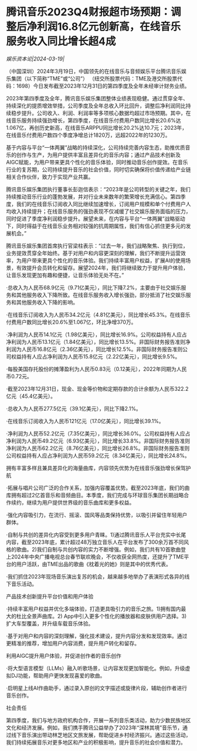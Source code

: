 # 腾讯音乐2023Q4财报超市场预期：调整后净利润16.8亿元创新高，在线音乐服务收入同比增长超4成

*娱乐资本论|2024-03-19|*

（中国深圳）2024年3月19日，中国领先的在线音乐与音频娱乐平台腾讯音乐娱乐集团（以下简称“TME”或“公司”） （纽交所股票代码：TME及港交所股票代码：1698）今日发布截至2023年12月31日的第四季度及全年未经审计财务业绩。

2023年第四季度及全年，腾讯音乐娱乐集团整体业绩表现稳健。通过贯穿全年、持续深化的提质增效举措，公司季度及全年总收入环比回升，调整后净利润同比持续稳步提升。公司收入、利润、利润率等多项核心数据均超过市场预期。其中，在线音乐服务持续强劲增长，第四季度，在线音乐付费用户数同比增长20.6%达1.067亿，再创历史新高，在线音乐ARPPU同比增长20.2%达10.7元；2023年，在线音乐付费用户数四个季度净增总计1820万，远超2022年的1230万。

基于内容与平台“一体两翼”战略的持续深化，公司持续完善内容生态，助推优质音乐的创作与生产，为用户提供丰富且差异化的音乐内容；通过产品技术创新及AIGC赋能，为用户带来更具个性化的音乐体验，同时推动音乐创作提效。在音乐行业的复苏期，公司持续提升音乐的社会价值，同时切实确保将价值传递给产业链相关合作伙伴，致力于实现产业共赢。

腾讯音乐娱乐集团执行董事长彭迦信表示：“2023年是公司转型的关键之年，我们持续推动音乐行业的蓬勃发展，并对行业未来数年的繁荣增长充满信心。第四季度，我们的在线音乐订阅收入同比继续加速增长，订阅用户规模和单个付费用户人均收入持续提升；在线音乐服务的强劲表现不仅减缓了社交娱乐服务面临的压力，同时促进了季度净利润稳步提升。展望未来，在内容与平台“一体两翼”战略驱动下，同时得益于在线音乐业务相对较强的抗周期属性，我们有信心抓住更多元的发展机会。”

腾讯音乐娱乐集团首席执行官梁柱表示：“过去一年，我们战略聚焦、执行到位，业务提效贯穿全年始终。基于对用户和内容更深刻的理解，我们不断提升运营效率，为用户带来更具个性化的音乐体验。我们持续丰富用户权益，扩展AI的使用场景，有效提升会员转化和留存。展望2024年，我们将继续致力于提升用户体验，让音乐发现更加有趣和便捷，让音乐体验无处不在。”

·总收入为人民币68.9亿元（9.71亿美元），同比下降7.2%，主要由于社交娱乐服务和其他服务收入下降所致。在线音乐服务收入增长强劲，部分抵消了社交娱乐服务和其他服务收入下降的影响。

·在线音乐订阅收入为人民币34.2亿元（4.81亿美元），同比增长45.3%。在线音乐付费用户数同比增长20.6%至1.067亿，环比净增370万。

·净利润为人民币14.1亿元（1.98亿美元），同比增长16.9%。公司权益持有人应占净利润为人民币13.1亿元（1.84亿美元），同比增长13.5%。非国际财务报告准则净利润为人民币16.8亿元（2.36亿美元），同比增长12.5%。非国际财务报告准则公司权益持有人应占净利润为人民币15.8亿元（2.22亿美元），同比增长9.5%。

·每股美国存托股份的摊薄盈利为人民币0.83元（0.12美元），2022年同期为人民币0.72元。

·截至2023年12月31日，现金、现金等价物和定期存款的合计余额为人民币322.2亿元（45.4亿美元）。

·总收入为人民币277.5亿元（39.1亿美元），同比下降2.1%。

·在线音乐订阅收入为人民币121亿元（17.0亿美元），同比增长39.1%。

·净利润为人民币52.2亿元（7.35亿美元），同比增长36.0%。公司权益持有人应占净利润为人民币49.2亿元（6.93亿美元），同比增长33.8%。非国际财务报告准则净利润为人民币62.2亿元（8.76亿美元），同比增长26.8%。非国际财务报告准则公司权益持有人应占净利润为人民币59.2亿元（8.34亿美元），同比增长24.8%。

拥有丰富多样且兼具差异化的海量曲库，内容领先优势为在线音乐强劲增长保驾护航

·拓展与唱片公司广泛的合作关系，加强内容覆盖优势。截至2023年底，我们的曲库拥有超过2亿首音乐和音频曲目。本季度，我们完成与环球音乐集团长期战略合作续约，继续为用户提供世界级的音乐曲库和更多权益。

·强化内容吸引力，在流行、摇滚、国风等品类保持优势，以吸引并留住年轻用户群体。

·自制与共创的差异化内容受到更多用户青睐。1)通过腾讯音乐人平台充实中长尾内容，截至2023年底，累计超过48万独立音乐人在平台发布了300余万首不同风格的歌曲。2)我们自制与共创内容的实力不断增强。例如，我们共有10首歌曲登上2024年中央广播电视总台春节联欢晚会，不仅收获全网热度，还提升了TME平台的用户活跃，由TME出品的歌曲《枕着光的她》则是其中的优秀代表。

·我们抓住2023年现场音乐演出复苏的机会，越来越多地举办了表演形式各异的线下音乐活动。

产品技术创新提升平台价值和用户体验

·持续丰富用户权益并优化多端体验，打造更具吸引力的音乐之旅。1)拥有国内最大的杜比全景声曲库。2) App中引入更多个性化的播放器和皮肤供用户选择。3)扩大车型覆盖，并升级车载音乐体验。

·基于对用户和内容的深刻理解，强化技术建设，提升内容分发和发现效率。通过更精准的推荐，增加用户内容消费，提升用户转化和留存。

利用AIGC提升用户体验，并促进创作者的音乐创作

·将大型语言模型（LLMs）融入听歌场景，让内容发现更加智能化。例如，升级虚拟DJ功能，帮助用户更快发现喜爱的歌曲。

·启明星上线AI作曲助手，通过录入原创的文字描述或旋律片段，辅助创作者进行音乐创作。

社会责任

第四季度，我们与地方政府机构合作，开展一系列音乐类活动，助力少数民族地区文化和经济发展。例如，我们携手腾讯公益举办了2023年“深林其境”音乐节，通过线下音乐演出带动林芝地区文旅发展，帮助促进乡村经济振兴。通过这些活动，我们持续拓展音乐对更多地区和产业的积极影响，提升音乐的社会价值和潜力。

